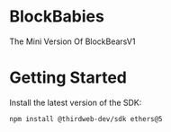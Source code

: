 # BlockBabies
The Mini Version Of BlockBearsV1

# Getting Started
Install the latest version of the SDK:

```npm install @thirdweb-dev/sdk ethers@5```
